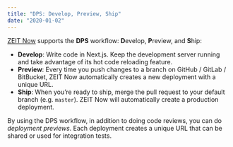 ```yaml
---
title: "DPS: Develop, Preview, Ship"
date: "2020-01-02"
---
```


[ZEIT Now](https://zeit.co/) supports the **DPS** workflow: **D**evelop, **P**review, and **S**hip:

- **Develop**: Write code in Next.js. Keep the development server running and take advantage of its hot code reloading feature.
- **Preview**: Every time you push changes to a branch on GitHub / GitLab / BitBucket, ZEIT Now automatically creates a new deployment with a unique URL.
- **Ship**: When you’re ready to ship, merge the pull request to your default branch (e.g. `master`). ZEIT Now will automatically create a production deployment.

By using the DPS workflow, in addition to doing code reviews, you can do *deployment previews*. Each deployment creates a unique URL that can be shared or used for integration tests.